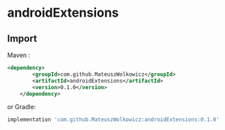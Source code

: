 # androidExtensions


Import
--------
Maven :
```xml
<dependency>
	    <groupId>com.github.MateuszWolkowicz</groupId>
	    <artifactId>androidExtensions</artifactId>
	    <version>0.1.0</version>
	</dependency>
```
or Gradle:
```groovy
implementation 'com.github.MateuszWolkowicz:androidExtensions:0.1.0'
```